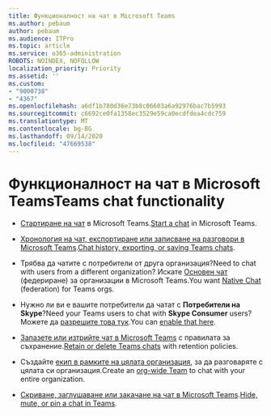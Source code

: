 ```yaml
---
title: Функционалност на чат в Microsoft Teams
ms.author: pebaum
author: pebaum
ms.audience: ITPro
ms.topic: article
ms.service: o365-administration
ROBOTS: NOINDEX, NOFOLLOW
localization_priority: Priority
ms.assetid: ''
ms.custom:
- "9000738"
- "4367"
ms.openlocfilehash: a6df1b780d36e73b8c06603a6a92976bac7b5993
ms.sourcegitcommit: c6692ce0fa1358ec3529e59ca0ecdfdea4cdc759
ms.translationtype: MT
ms.contentlocale: bg-BG
ms.lasthandoff: 09/14/2020
ms.locfileid: "47669538"
---
```

# <a name="teams-chat-functionality"></a><span data-ttu-id="1542d-102">Функционалност на чат в Microsoft Teams</span><span class="sxs-lookup"><span data-stu-id="1542d-102">Teams chat functionality</span></span>

- <span data-ttu-id="1542d-103">[Стартиране на чат](https://support.office.com/article/start-a-chat-in-teams-0c71b32b-c050-4930-a887-5afbe742b3d8) в Microsoft Teams.</span><span class="sxs-lookup"><span data-stu-id="1542d-103">[Start a chat](https://support.office.com/article/start-a-chat-in-teams-0c71b32b-c050-4930-a887-5afbe742b3d8) in Microsoft Teams.</span></span>

- <span data-ttu-id="1542d-104">[Хронология на чат, експортиране или записване на разговори в Microsoft Teams](https://docs.microsoft.com/alchemyinsights/chat-history-in-microsoft-teams).</span><span class="sxs-lookup"><span data-stu-id="1542d-104">[Chat history, exporting, or saving Teams chats](https://docs.microsoft.com/alchemyinsights/chat-history-in-microsoft-teams).</span></span>

- <span data-ttu-id="1542d-105">Трябва да чатите с потребители от друга организация?</span><span class="sxs-lookup"><span data-stu-id="1542d-105">Need to chat with users from a different organization?</span></span> <span data-ttu-id="1542d-106">Искате [Основен чат](https://docs.microsoft.com/microsoftteams/native-chat-for-external-users) (федериране) за организации в Microsoft Teams.</span><span class="sxs-lookup"><span data-stu-id="1542d-106">You want [Native Chat](https://docs.microsoft.com/microsoftteams/native-chat-for-external-users) (federation) for Teams orgs.</span></span>

- <span data-ttu-id="1542d-107">Нужно ли ви е вашите потребители да чатат с **Потребители на Skype**?</span><span class="sxs-lookup"><span data-stu-id="1542d-107">Need your Teams users to chat with **Skype Consumer** users?</span></span> <span data-ttu-id="1542d-108">Можете да [разрешите това тук](https://docs.microsoft.com/microsoftteams/manage-external-access#step-1---enable-your-organization-to-communicate-with-another-teams-organization).</span><span class="sxs-lookup"><span data-stu-id="1542d-108">You can [enable that here](https://docs.microsoft.com/microsoftteams/manage-external-access#step-1---enable-your-organization-to-communicate-with-another-teams-organization).</span></span> 

- <span data-ttu-id="1542d-109">[Запазете или изтрийте чат в Microsoft Teams](https://docs.microsoft.com/microsoftteams/retention-policies) с правилата за съхранение.</span><span class="sxs-lookup"><span data-stu-id="1542d-109">[Retain or delete Teams chats](https://docs.microsoft.com/microsoftteams/retention-policies) with retention policies.</span></span>

- <span data-ttu-id="1542d-110">Създайте [екип в рамките на цялата организация](https://docs.microsoft.com/microsoftteams/create-an-org-wide-team), за да разговаряте с цялата си организация.</span><span class="sxs-lookup"><span data-stu-id="1542d-110">Create an [org-wide Team](https://docs.microsoft.com/microsoftteams/create-an-org-wide-team) to chat with your entire organization.</span></span>

- <span data-ttu-id="1542d-111">[Скриване, заглушаване или закачане на чат в Microsoft Teams](https://support.office.com/article/hide-mute-or-pin-a-chat-in-teams-9aee02ef-713d-495b-8a73-9762d8e4b066).</span><span class="sxs-lookup"><span data-stu-id="1542d-111">[Hide, mute, or pin a chat in Teams](https://support.office.com/article/hide-mute-or-pin-a-chat-in-teams-9aee02ef-713d-495b-8a73-9762d8e4b066).</span></span>
